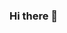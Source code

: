 ### Hi there 👋

<!--
**Samu-TimRib/Samu-TimRib** is a ✨ _special_ ✨ repository because its `README.md` (this file) appears on your GitHub profile.

Só para começar

